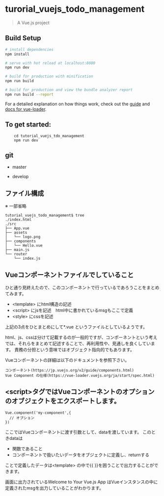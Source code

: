 # turorial_vuejs_todo_management

> A Vue.js project

## Build Setup

``` bash
# install dependencies
npm install

# serve with hot reload at localhost:8080
npm run dev

# build for production with minification
npm run build

# build for production and view the bundle analyzer report
npm run build --report
```

For a detailed explanation on how things work, check out the [guide](http://vuejs-templates.github.io/webpack/) and [docs for vue-loader](http://vuejs.github.io/vue-loader).

## To get started:
```
    cd tutorial_vuejs_tdo_management
    npm run dev
```

## git
- master

- develop

## ファイル構成
※ 一部省略
```
tutorial_vuejs_todo_management$ tree
./index.html
./src
├── App.vue
├── assets
│   └── logo.png
├── components
│   └── Hello.vue
├── main.js
└── router
    └── index.js
```
## Vueコンポーネントファイルでしていること
ひと通り見終えたので、このコンポーネントで行っているであろうことをまとめてみます。

- \<template> にhtml構造の記述
- \<script> にjsを記述　html中に書かれているmsgもここで定義
- \<style> にcssを記述

上記の3点をひとまとめにして*.vue というファイルとしているようです。

html、js、cssは分けて記載するのが一般的ですが、コンポーネントという考えでは、それらをまとめて記述することで、再利用性や、見通しを良くしています。
責務の分担という意味ではオブジェクト指向的でもあります。

Vueコンポーネントの詳細は以下のドキュメントを参照下さい。

    コンポーネント(https://jp.vuejs.org/v2/guide/components.html)
    Vue Component の仕様(https://vue-loader.vuejs.org/ja/start/spec.html)


## \<script>タグではVueコンポーネントのオプションのオブジェクトをエクスポートします。
```
Vue.component('my-component',{
  // オプション
})
```
ここではVueコンポーネントに渡す引数として、dataを渡しています。
このときdataは
* 関数であること
* コンポーネントで扱いたいデータをオブジェクトに定義し、returnする

ことで定義したデータは\<template> の中で{{ }}を囲うことで出力することができます。

画面に出力されているWelcome to Your Vue.js App はVueインスタンスの中に定義されたmsgを出力していることがわかります。


